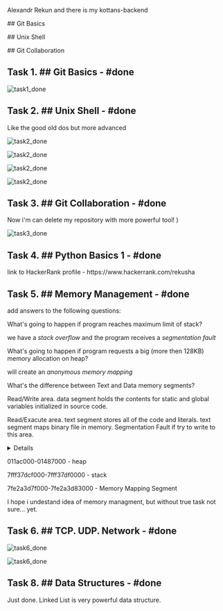 <p>Alexandr Rekun and there is my kottans-backend</p>
<p>## Git Basics</p>
<p>## Unix Shell</p>
<p>## Git Collaboration</p>


<h2>Task 1. ## Git Basics - #done</h2>
<p><img src="/Git_intro/Git_intro_done.png" alt="task1_done"/></p>
<p></p>
<h2>Task 2. ## Unix Shell - #done</h2>
<p>Like the good old dos but more advanced</p>
<p><img src="/Unix_shell/linuxsurvival_quiz_1.png" alt="task2_done"/></p>
<p><img src="/Unix_shell/linuxsurvival_quiz_2.png" alt="task2_done"/></p>
<p><img src="/Unix_shell/linuxsurvival_quiz_3.png" alt="task2_done"/></p>
<p><img src="/Unix_shell/linuxsurvival_quiz_4.png" alt="task2_done"/></p>

<h2>Task 3. ## Git Collaboration - #done</h2>
<p>Now i'm can delete my repository with more powerful tool! )</p>
<p><img src="/task_git_collaboration/git_collaboration.png" alt="task3_done"/></p>

<h2>Task 4. ## Python Basics 1 - #done</h2>
<p>link to HackerRank profile - https://www.hackerrank.com/rekusha</p>

<h2>Task 5. ## Memory Management - #done</h2>
<p>add answers to the following questions:</p>
<p>What's going to happen if program reaches maximum limit of stack?</p>
<p>we have a <i>stack overflow</i> and the program receives a <i>segmentation fault</i></p>
<p></p>
<p>What's going to happen if program requests a big (more then 128KB) memory allocation on heap?</p>
<p>will create an <i>anonymous memory mapping</i></p>
<p></p>
<p>What's the difference between Text and Data memory segments?</p>
<p>Read/Write area. data segment holds the contents for static and global variables initialized in source code.</p>
<p>Read/Exacute area. text segment stores all of the code and literals. text segment maps binary file in memory. Segmentation Fault if try to write to this area.</p>
<p></p>
<details>
<pre>00400000-00421000 r--p 00000000 08:11 3671085                            /usr/bin/python3.7
00421000-00655000 r-xp 00021000 08:11 3671085                            /usr/bin/python3.7
00655000-00801000 r--p 00255000 08:11 3671085                            /usr/bin/python3.7
00801000-00802000 r--p 00400000 08:11 3671085                            /usr/bin/python3.7
00802000-008a8000 rw-p 00401000 08:11 3671085                            /usr/bin/python3.7
008a8000-008cb000 rw-p 00000000 00:00 0 
011ac000-01487000 rw-p 00000000 00:00 0                                  [heap]
7fe2a3c2e000-7fe2a3d7f000 rw-p 00000000 00:00 0 
7fe2a3d7f000-7fe2a3d83000 r--p 00000000 08:11 3678628                    /usr/lib/x86_64-linux-gnu/libgpg-error.so.0.26.1
7fe2a3d83000-7fe2a3d96000 r-xp 00004000 08:11 3678628                    /usr/lib/x86_64-linux-gnu/libgpg-error.so.0.26.1
7fe2a3d96000-7fe2a3d9f000 r--p 00017000 08:11 3678628                    /usr/lib/x86_64-linux-gnu/libgpg-error.so.0.26.1
7fe2a3d9f000-7fe2a3da0000 ---p 00020000 08:11 3678628                    /usr/lib/x86_64-linux-gnu/libgpg-error.so.0.26.1
7fe2a3da0000-7fe2a3da1000 r--p 00020000 08:11 3678628                    /usr/lib/x86_64-linux-gnu/libgpg-error.so.0.26.1
7fe2a3da1000-7fe2a3da2000 rw-p 00021000 08:11 3678628                    /usr/lib/x86_64-linux-gnu/libgpg-error.so.0.26.1
7fe2a3da2000-7fe2a3dae000 r--p 00000000 08:11 3678558                    /usr/lib/x86_64-linux-gnu/libgcrypt.so.20.2.4
7fe2a3dae000-7fe2a3e7b000 r-xp 0000c000 08:11 3678558                    /usr/lib/x86_64-linux-gnu/libgcrypt.so.20.2.4
7fe2a3e7b000-7fe2a3eb8000 r--p 000d9000 08:11 3678558                    /usr/lib/x86_64-linux-gnu/libgcrypt.so.20.2.4
7fe2a3eb8000-7fe2a3eba000 r--p 00115000 08:11 3678558                    /usr/lib/x86_64-linux-gnu/libgcrypt.so.20.2.4
7fe2a3eba000-7fe2a3ebf000 rw-p 00117000 08:11 3678558                    /usr/lib/x86_64-linux-gnu/libgcrypt.so.20.2.4
7fe2a3ebf000-7fe2a3ece000 r--p 00000000 08:11 3670112                    /usr/lib/x86_64-linux-gnu/libsystemd.so.0.24.0
7fe2a3ece000-7fe2a3f37000 r-xp 0000f000 08:11 3670112                    /usr/lib/x86_64-linux-gnu/libsystemd.so.0.24.0
7fe2a3f37000-7fe2a3f58000 r--p 00078000 08:11 3670112                    /usr/lib/x86_64-linux-gnu/libsystemd.so.0.24.0
7fe2a3f58000-7fe2a3f5b000 r--p 00098000 08:11 3670112                    /usr/lib/x86_64-linux-gnu/libsystemd.so.0.24.0
7fe2a3f5b000-7fe2a3f5c000 rw-p 0009b000 08:11 3670112                    /usr/lib/x86_64-linux-gnu/libsystemd.so.0.24.0
7fe2a3f5c000-7fe2a3f5d000 rw-p 00000000 00:00 0 
7fe2a3f5d000-7fe2a3f61000 r--p 00000000 08:11 3670577                    /usr/lib/x86_64-linux-gnu/libudev.so.1.6.12
7fe2a3f61000-7fe2a3f78000 r-xp 00004000 08:11 3670577                    /usr/lib/x86_64-linux-gnu/libudev.so.1.6.12
7fe2a3f78000-7fe2a3f80000 r--p 0001b000 08:11 3670577                    /usr/lib/x86_64-linux-gnu/libudev.so.1.6.12
7fe2a3f80000-7fe2a3f81000 ---p 00023000 08:11 3670577                    /usr/lib/x86_64-linux-gnu/libudev.so.1.6.12
7fe2a3f81000-7fe2a3f82000 r--p 00023000 08:11 3670577                    /usr/lib/x86_64-linux-gnu/libudev.so.1.6.12
7fe2a3f82000-7fe2a3f83000 rw-p 00024000 08:11 3670577                    /usr/lib/x86_64-linux-gnu/libudev.so.1.6.12
7fe2a3f83000-7fe2a3f87000 r--p 00000000 08:11 3679577                    /usr/lib/x86_64-linux-gnu/libzstd.so.1.3.8
7fe2a3f87000-7fe2a400f000 r-xp 00004000 08:11 3679577                    /usr/lib/x86_64-linux-gnu/libzstd.so.1.3.8
7fe2a400f000-7fe2a401f000 r--p 0008c000 08:11 3679577                    /usr/lib/x86_64-linux-gnu/libzstd.so.1.3.8
7fe2a401f000-7fe2a4020000 ---p 0009c000 08:11 3679577                    /usr/lib/x86_64-linux-gnu/libzstd.so.1.3.8
7fe2a4020000-7fe2a4021000 r--p 0009c000 08:11 3679577                    /usr/lib/x86_64-linux-gnu/libzstd.so.1.3.8
7fe2a4021000-7fe2a4022000 rw-p 0009d000 08:11 3679577                    /usr/lib/x86_64-linux-gnu/libzstd.so.1.3.8
7fe2a4022000-7fe2a4024000 r--p 00000000 08:11 3678883                    /usr/lib/x86_64-linux-gnu/liblz4.so.1.8.3
7fe2a4024000-7fe2a404c000 r-xp 00002000 08:11 3678883                    /usr/lib/x86_64-linux-gnu/liblz4.so.1.8.3
7fe2a404c000-7fe2a404f000 r--p 0002a000 08:11 3678883                    /usr/lib/x86_64-linux-gnu/liblz4.so.1.8.3
7fe2a404f000-7fe2a4050000 r--p 0002c000 08:11 3678883                    /usr/lib/x86_64-linux-gnu/liblz4.so.1.8.3
7fe2a4050000-7fe2a4051000 rw-p 0002d000 08:11 3678883                    /usr/lib/x86_64-linux-gnu/liblz4.so.1.8.3
7fe2a4051000-7fe2a4055000 r--p 00000000 08:11 3679204                    /usr/lib/x86_64-linux-gnu/libresolv-2.29.so
7fe2a4055000-7fe2a4064000 r-xp 00004000 08:11 3679204                    /usr/lib/x86_64-linux-gnu/libresolv-2.29.so
7fe2a4064000-7fe2a4067000 r--p 00013000 08:11 3679204                    /usr/lib/x86_64-linux-gnu/libresolv-2.29.so
7fe2a4067000-7fe2a4068000 ---p 00016000 08:11 3679204                    /usr/lib/x86_64-linux-gnu/libresolv-2.29.so
7fe2a4068000-7fe2a4069000 r--p 00016000 08:11 3679204                    /usr/lib/x86_64-linux-gnu/libresolv-2.29.so
7fe2a4069000-7fe2a406a000 rw-p 00017000 08:11 3679204                    /usr/lib/x86_64-linux-gnu/libresolv-2.29.so
7fe2a406a000-7fe2a406c000 rw-p 00000000 00:00 0 
7fe2a406c000-7fe2a406f000 r--p 00000000 08:11 3670202                    /usr/lib/x86_64-linux-gnu/libgcc_s.so.1
7fe2a406f000-7fe2a4080000 r-xp 00003000 08:11 3670202                    /usr/lib/x86_64-linux-gnu/libgcc_s.so.1
7fe2a4080000-7fe2a4084000 r--p 00014000 08:11 3670202                    /usr/lib/x86_64-linux-gnu/libgcc_s.so.1
7fe2a4084000-7fe2a4085000 r--p 00017000 08:11 3670202                    /usr/lib/x86_64-linux-gnu/libgcc_s.so.1
7fe2a4085000-7fe2a4086000 rw-p 00018000 08:11 3670202                    /usr/lib/x86_64-linux-gnu/libgcc_s.so.1
7fe2a4086000-7fe2a411b000 r--p 00000000 08:11 3670452                    /usr/lib/x86_64-linux-gnu/libstdc++.so.6.0.26
7fe2a411b000-7fe2a420d000 r-xp 00095000 08:11 3670452                    /usr/lib/x86_64-linux-gnu/libstdc++.so.6.0.26
7fe2a420d000-7fe2a4256000 r--p 00187000 08:11 3670452                    /usr/lib/x86_64-linux-gnu/libstdc++.so.6.0.26
7fe2a4256000-7fe2a4257000 ---p 001d0000 08:11 3670452                    /usr/lib/x86_64-linux-gnu/libstdc++.so.6.0.26
7fe2a4257000-7fe2a4262000 r--p 001d0000 08:11 3670452                    /usr/lib/x86_64-linux-gnu/libstdc++.so.6.0.26
7fe2a4262000-7fe2a4265000 rw-p 001db000 08:11 3670452                    /usr/lib/x86_64-linux-gnu/libstdc++.so.6.0.26
7fe2a4265000-7fe2a4268000 rw-p 00000000 00:00 0 
7fe2a4268000-7fe2a42ac000 r--p 00000000 08:11 3670156                    /usr/lib/x86_64-linux-gnu/libapt-pkg.so.5.0.2
7fe2a42ac000-7fe2a43e4000 r-xp 00044000 08:11 3670156                    /usr/lib/x86_64-linux-gnu/libapt-pkg.so.5.0.2
7fe2a43e4000-7fe2a442b000 r--p 0017c000 08:11 3670156                    /usr/lib/x86_64-linux-gnu/libapt-pkg.so.5.0.2
7fe2a442b000-7fe2a442c000 ---p 001c3000 08:11 3670156                    /usr/lib/x86_64-linux-gnu/libapt-pkg.so.5.0.2
7fe2a442c000-7fe2a4432000 r--p 001c3000 08:11 3670156                    /usr/lib/x86_64-linux-gnu/libapt-pkg.so.5.0.2
7fe2a4432000-7fe2a4433000 rw-p 001c9000 08:11 3670156                    /usr/lib/x86_64-linux-gnu/libapt-pkg.so.5.0.2
7fe2a4433000-7fe2a444a000 r--p 00000000 08:11 4065692                    /usr/lib/python3/dist-packages/apt_pkg.cpython-37m-x86_64-linux-gnu.so
7fe2a444a000-7fe2a4468000 r-xp 00017000 08:11 4065692                    /usr/lib/python3/dist-packages/apt_pkg.cpython-37m-x86_64-linux-gnu.so
7fe2a4468000-7fe2a447f000 r--p 00035000 08:11 4065692                    /usr/lib/python3/dist-packages/apt_pkg.cpython-37m-x86_64-linux-gnu.so
7fe2a447f000-7fe2a4480000 ---p 0004c000 08:11 4065692                    /usr/lib/python3/dist-packages/apt_pkg.cpython-37m-x86_64-linux-gnu.so
7fe2a4480000-7fe2a4482000 r--p 0004c000 08:11 4065692                    /usr/lib/python3/dist-packages/apt_pkg.cpython-37m-x86_64-linux-gnu.so
7fe2a4482000-7fe2a448b000 rw-p 0004e000 08:11 4065692                    /usr/lib/python3/dist-packages/apt_pkg.cpython-37m-x86_64-linux-gnu.so
7fe2a448b000-7fe2a454b000 rw-p 00000000 00:00 0 
7fe2a454b000-7fe2a4567000 r--p 00000000 08:11 3677937                    /usr/lib/x86_64-linux-gnu/libssl.so.1.1
7fe2a4567000-7fe2a45b4000 r-xp 0001c000 08:11 3677937                    /usr/lib/x86_64-linux-gnu/libssl.so.1.1
7fe2a45b4000-7fe2a45ce000 r--p 00069000 08:11 3677937                    /usr/lib/x86_64-linux-gnu/libssl.so.1.1
7fe2a45ce000-7fe2a45d7000 r--p 00082000 08:11 3677937                    /usr/lib/x86_64-linux-gnu/libssl.so.1.1
7fe2a45d7000-7fe2a45db000 rw-p 0008b000 08:11 3677937                    /usr/lib/x86_64-linux-gnu/libssl.so.1.1
7fe2a45db000-7fe2a45e4000 r--p 00000000 08:11 3807275                    /usr/lib/python3.7/lib-dynload/_ssl.cpython-37m-x86_64-linux-gnu.so
7fe2a45e4000-7fe2a45ec000 r-xp 00009000 08:11 3807275                    /usr/lib/python3.7/lib-dynload/_ssl.cpython-37m-x86_64-linux-gnu.so
7fe2a45ec000-7fe2a45f2000 r--p 00011000 08:11 3807275                    /usr/lib/python3.7/lib-dynload/_ssl.cpython-37m-x86_64-linux-gnu.so
7fe2a45f2000-7fe2a45f3000 r--p 00016000 08:11 3807275                    /usr/lib/python3.7/lib-dynload/_ssl.cpython-37m-x86_64-linux-gnu.so
7fe2a45f3000-7fe2a45f8000 rw-p 00017000 08:11 3807275                    /usr/lib/python3.7/lib-dynload/_ssl.cpython-37m-x86_64-linux-gnu.so
7fe2a45f8000-7fe2a47f8000 rw-p 00000000 00:00 0 
7fe2a47f8000-7fe2a4870000 r--p 00000000 08:11 3677934                    /usr/lib/x86_64-linux-gnu/libcrypto.so.1.1
7fe2a4870000-7fe2a4a08000 r-xp 00078000 08:11 3677934                    /usr/lib/x86_64-linux-gnu/libcrypto.so.1.1
7fe2a4a08000-7fe2a4a95000 r--p 00210000 08:11 3677934                    /usr/lib/x86_64-linux-gnu/libcrypto.so.1.1
7fe2a4a95000-7fe2a4ac1000 r--p 0029c000 08:11 3677934                    /usr/lib/x86_64-linux-gnu/libcrypto.so.1.1
7fe2a4ac1000-7fe2a4ac3000 rw-p 002c8000 08:11 3677934                    /usr/lib/x86_64-linux-gnu/libcrypto.so.1.1
7fe2a4ac3000-7fe2a4ac6000 rw-p 00000000 00:00 0 
7fe2a4acf000-7fe2a4b0f000 rw-p 00000000 00:00 0 
7fe2a4b0f000-7fe2a4b12000 r--p 00000000 08:11 3678885                    /usr/lib/x86_64-linux-gnu/liblzma.so.5.2.4
7fe2a4b12000-7fe2a4b29000 r-xp 00003000 08:11 3678885                    /usr/lib/x86_64-linux-gnu/liblzma.so.5.2.4
7fe2a4b29000-7fe2a4b34000 r--p 0001a000 08:11 3678885                    /usr/lib/x86_64-linux-gnu/liblzma.so.5.2.4
7fe2a4b34000-7fe2a4b35000 r--p 00024000 08:11 3678885                    /usr/lib/x86_64-linux-gnu/liblzma.so.5.2.4
7fe2a4b35000-7fe2a4b36000 rw-p 00025000 08:11 3678885                    /usr/lib/x86_64-linux-gnu/liblzma.so.5.2.4
7fe2a4b52000-7fe2a4b54000 r--p 00000000 08:11 3670146                    /usr/lib/x86_64-linux-gnu/libbz2.so.1.0.4
7fe2a4b54000-7fe2a4b61000 r-xp 00002000 08:11 3670146                    /usr/lib/x86_64-linux-gnu/libbz2.so.1.0.4
7fe2a4b61000-7fe2a4b63000 r--p 0000f000 08:11 3670146                    /usr/lib/x86_64-linux-gnu/libbz2.so.1.0.4
7fe2a4b63000-7fe2a4b64000 r--p 00010000 08:11 3670146                    /usr/lib/x86_64-linux-gnu/libbz2.so.1.0.4
7fe2a4b64000-7fe2a4b65000 rw-p 00011000 08:11 3670146                    /usr/lib/x86_64-linux-gnu/libbz2.so.1.0.4
7fe2a4b65000-7fe2a4ca5000 rw-p 00000000 00:00 0 
7fe2a4ca5000-7fe2a4cb3000 r--p 00000000 08:11 3679365                    /usr/lib/x86_64-linux-gnu/libtinfo.so.6.1
7fe2a4cb3000-7fe2a4cc1000 r-xp 0000e000 08:11 3679365                    /usr/lib/x86_64-linux-gnu/libtinfo.so.6.1
7fe2a4cc1000-7fe2a4cce000 r--p 0001c000 08:11 3679365                    /usr/lib/x86_64-linux-gnu/libtinfo.so.6.1
7fe2a4cce000-7fe2a4cd2000 r--p 00028000 08:11 3679365                    /usr/lib/x86_64-linux-gnu/libtinfo.so.6.1
7fe2a4cd2000-7fe2a4cd3000 rw-p 0002c000 08:11 3679365                    /usr/lib/x86_64-linux-gnu/libtinfo.so.6.1
7fe2a4cd3000-7fe2a4ce7000 r--p 00000000 08:11 3679198                    /usr/lib/x86_64-linux-gnu/libreadline.so.8.0
7fe2a4ce7000-7fe2a4d0f000 r-xp 00014000 08:11 3679198                    /usr/lib/x86_64-linux-gnu/libreadline.so.8.0
7fe2a4d0f000-7fe2a4d19000 r--p 0003c000 08:11 3679198                    /usr/lib/x86_64-linux-gnu/libreadline.so.8.0
7fe2a4d19000-7fe2a4d1b000 r--p 00045000 08:11 3679198                    /usr/lib/x86_64-linux-gnu/libreadline.so.8.0
7fe2a4d1b000-7fe2a4d21000 rw-p 00047000 08:11 3679198                    /usr/lib/x86_64-linux-gnu/libreadline.so.8.0
7fe2a4d21000-7fe2a4d22000 rw-p 00000000 00:00 0 
7fe2a4d34000-7fe2a4d36000 r--p 00000000 08:11 3811896                    /usr/lib/python3.7/lib-dynload/_lzma.cpython-37m-x86_64-linux-gnu.so
7fe2a4d36000-7fe2a4d39000 r-xp 00002000 08:11 3811896                    /usr/lib/python3.7/lib-dynload/_lzma.cpython-37m-x86_64-linux-gnu.so
7fe2a4d39000-7fe2a4d3b000 r--p 00005000 08:11 3811896                    /usr/lib/python3.7/lib-dynload/_lzma.cpython-37m-x86_64-linux-gnu.so
7fe2a4d3b000-7fe2a4d3c000 r--p 00006000 08:11 3811896                    /usr/lib/python3.7/lib-dynload/_lzma.cpython-37m-x86_64-linux-gnu.so
7fe2a4d3c000-7fe2a4d3e000 rw-p 00007000 08:11 3811896                    /usr/lib/python3.7/lib-dynload/_lzma.cpython-37m-x86_64-linux-gnu.so
7fe2a4d3e000-7fe2a4d7e000 rw-p 00000000 00:00 0 
7fe2a4d7e000-7fe2a4d81000 r--p 00000000 08:11 3679225                    /usr/lib/x86_64-linux-gnu/librt-2.29.so
7fe2a4d81000-7fe2a4d85000 r-xp 00003000 08:11 3679225                    /usr/lib/x86_64-linux-gnu/librt-2.29.so
7fe2a4d85000-7fe2a4d87000 r--p 00007000 08:11 3679225                    /usr/lib/x86_64-linux-gnu/librt-2.29.so
7fe2a4d87000-7fe2a4d88000 r--p 00008000 08:11 3679225                    /usr/lib/x86_64-linux-gnu/librt-2.29.so
7fe2a4d88000-7fe2a4d89000 rw-p 00009000 08:11 3679225                    /usr/lib/x86_64-linux-gnu/librt-2.29.so
7fe2a4d89000-7fe2a4d8b000 r--p 00000000 08:11 3811894                    /usr/lib/python3.7/lib-dynload/_json.cpython-37m-x86_64-linux-gnu.so
7fe2a4d8b000-7fe2a4d96000 r-xp 00002000 08:11 3811894                    /usr/lib/python3.7/lib-dynload/_json.cpython-37m-x86_64-linux-gnu.so
7fe2a4d96000-7fe2a4d98000 r--p 0000d000 08:11 3811894                    /usr/lib/python3.7/lib-dynload/_json.cpython-37m-x86_64-linux-gnu.so
7fe2a4d98000-7fe2a4d99000 r--p 0000e000 08:11 3811894                    /usr/lib/python3.7/lib-dynload/_json.cpython-37m-x86_64-linux-gnu.so
7fe2a4d99000-7fe2a4d9a000 rw-p 0000f000 08:11 3811894                    /usr/lib/python3.7/lib-dynload/_json.cpython-37m-x86_64-linux-gnu.so
7fe2a4d9a000-7fe2a4d9c000 r--p 00000000 08:11 3807273                    /usr/lib/python3.7/lib-dynload/_hashlib.cpython-37m-x86_64-linux-gnu.so
7fe2a4d9c000-7fe2a4d9f000 r-xp 00002000 08:11 3807273                    /usr/lib/python3.7/lib-dynload/_hashlib.cpython-37m-x86_64-linux-gnu.so
7fe2a4d9f000-7fe2a4da0000 r--p 00005000 08:11 3807273                    /usr/lib/python3.7/lib-dynload/_hashlib.cpython-37m-x86_64-linux-gnu.so
7fe2a4da0000-7fe2a4da1000 ---p 00006000 08:11 3807273                    /usr/lib/python3.7/lib-dynload/_hashlib.cpython-37m-x86_64-linux-gnu.so
7fe2a4da1000-7fe2a4da2000 r--p 00006000 08:11 3807273                    /usr/lib/python3.7/lib-dynload/_hashlib.cpython-37m-x86_64-linux-gnu.so
7fe2a4da2000-7fe2a4da3000 rw-p 00007000 08:11 3807273                    /usr/lib/python3.7/lib-dynload/_hashlib.cpython-37m-x86_64-linux-gnu.so
7fe2a4da3000-7fe2a4ee3000 rw-p 00000000 00:00 0 
7fe2a4ee3000-7fe2a5f7f000 r--p 00000000 08:11 3677201                    /usr/lib/locale/locale-archive
7fe2a5f7f000-7fe2a5f82000 rw-p 00000000 00:00 0 
7fe2a5f82000-7fe2a5f91000 r--p 00000000 08:11 3678889                    /usr/lib/x86_64-linux-gnu/libm-2.29.so
7fe2a5f91000-7fe2a6037000 r-xp 0000f000 08:11 3678889                    /usr/lib/x86_64-linux-gnu/libm-2.29.so
7fe2a6037000-7fe2a60ce000 r--p 000b5000 08:11 3678889                    /usr/lib/x86_64-linux-gnu/libm-2.29.so
7fe2a60ce000-7fe2a60cf000 r--p 0014b000 08:11 3678889                    /usr/lib/x86_64-linux-gnu/libm-2.29.so
7fe2a60cf000-7fe2a60d0000 rw-p 0014c000 08:11 3678889                    /usr/lib/x86_64-linux-gnu/libm-2.29.so
7fe2a60d0000-7fe2a60d2000 rw-p 00000000 00:00 0 
7fe2a60d2000-7fe2a60d4000 r--p 00000000 08:11 3679575                    /usr/lib/x86_64-linux-gnu/libz.so.1.2.11
7fe2a60d4000-7fe2a60e5000 r-xp 00002000 08:11 3679575                    /usr/lib/x86_64-linux-gnu/libz.so.1.2.11
7fe2a60e5000-7fe2a60eb000 r--p 00013000 08:11 3679575                    /usr/lib/x86_64-linux-gnu/libz.so.1.2.11
7fe2a60eb000-7fe2a60ec000 ---p 00019000 08:11 3679575                    /usr/lib/x86_64-linux-gnu/libz.so.1.2.11
7fe2a60ec000-7fe2a60ed000 r--p 00019000 08:11 3679575                    /usr/lib/x86_64-linux-gnu/libz.so.1.2.11
7fe2a60ed000-7fe2a60ee000 rw-p 0001a000 08:11 3679575                    /usr/lib/x86_64-linux-gnu/libz.so.1.2.11
7fe2a60ee000-7fe2a60f2000 r--p 00000000 08:11 3680769                    /usr/lib/x86_64-linux-gnu/libexpat.so.1.6.8
7fe2a60f2000-7fe2a6113000 r-xp 00004000 08:11 3680769                    /usr/lib/x86_64-linux-gnu/libexpat.so.1.6.8
7fe2a6113000-7fe2a6127000 r--p 00025000 08:11 3680769                    /usr/lib/x86_64-linux-gnu/libexpat.so.1.6.8
7fe2a6127000-7fe2a6128000 ---p 00039000 08:11 3680769                    /usr/lib/x86_64-linux-gnu/libexpat.so.1.6.8
7fe2a6128000-7fe2a612a000 r--p 00039000 08:11 3680769                    /usr/lib/x86_64-linux-gnu/libexpat.so.1.6.8
7fe2a612a000-7fe2a612b000 rw-p 0003b000 08:11 3680769                    /usr/lib/x86_64-linux-gnu/libexpat.so.1.6.8
7fe2a612b000-7fe2a612c000 r--p 00000000 08:11 3679422                    /usr/lib/x86_64-linux-gnu/libutil-2.29.so
7fe2a612c000-7fe2a612d000 r-xp 00001000 08:11 3679422                    /usr/lib/x86_64-linux-gnu/libutil-2.29.so
7fe2a612d000-7fe2a612e000 r--p 00002000 08:11 3679422                    /usr/lib/x86_64-linux-gnu/libutil-2.29.so
7fe2a612e000-7fe2a612f000 r--p 00002000 08:11 3679422                    /usr/lib/x86_64-linux-gnu/libutil-2.29.so
7fe2a612f000-7fe2a6130000 rw-p 00003000 08:11 3679422                    /usr/lib/x86_64-linux-gnu/libutil-2.29.so
7fe2a6130000-7fe2a6131000 r--p 00000000 08:11 3678407                    /usr/lib/x86_64-linux-gnu/libdl-2.29.so
7fe2a6131000-7fe2a6133000 r-xp 00001000 08:11 3678407                    /usr/lib/x86_64-linux-gnu/libdl-2.29.so
7fe2a6133000-7fe2a6134000 r--p 00003000 08:11 3678407                    /usr/lib/x86_64-linux-gnu/libdl-2.29.so
7fe2a6134000-7fe2a6135000 r--p 00003000 08:11 3678407                    /usr/lib/x86_64-linux-gnu/libdl-2.29.so
7fe2a6135000-7fe2a6136000 rw-p 00004000 08:11 3678407                    /usr/lib/x86_64-linux-gnu/libdl-2.29.so
7fe2a6136000-7fe2a613d000 r--p 00000000 08:11 3679159                    /usr/lib/x86_64-linux-gnu/libpthread-2.29.so
7fe2a613d000-7fe2a614c000 r-xp 00007000 08:11 3679159                    /usr/lib/x86_64-linux-gnu/libpthread-2.29.so
7fe2a614c000-7fe2a6151000 r--p 00016000 08:11 3679159                    /usr/lib/x86_64-linux-gnu/libpthread-2.29.so
7fe2a6151000-7fe2a6152000 r--p 0001a000 08:11 3679159                    /usr/lib/x86_64-linux-gnu/libpthread-2.29.so
7fe2a6152000-7fe2a6153000 rw-p 0001b000 08:11 3679159                    /usr/lib/x86_64-linux-gnu/libpthread-2.29.so
7fe2a6153000-7fe2a6157000 rw-p 00000000 00:00 0 
7fe2a6157000-7fe2a617c000 r--p 00000000 08:11 3678270                    /usr/lib/x86_64-linux-gnu/libc-2.29.so
7fe2a617c000-7fe2a62ef000 r-xp 00025000 08:11 3678270                    /usr/lib/x86_64-linux-gnu/libc-2.29.so
7fe2a62ef000-7fe2a6338000 r--p 00198000 08:11 3678270                    /usr/lib/x86_64-linux-gnu/libc-2.29.so
7fe2a6338000-7fe2a633b000 r--p 001e0000 08:11 3678270                    /usr/lib/x86_64-linux-gnu/libc-2.29.so
7fe2a633b000-7fe2a633e000 rw-p 001e3000 08:11 3678270                    /usr/lib/x86_64-linux-gnu/libc-2.29.so
7fe2a633e000-7fe2a6344000 rw-p 00000000 00:00 0 
7fe2a6347000-7fe2a6349000 r--p 00000000 08:11 3811878                    /usr/lib/python3.7/lib-dynload/_bz2.cpython-37m-x86_64-linux-gnu.so
7fe2a6349000-7fe2a634b000 r-xp 00002000 08:11 3811878                    /usr/lib/python3.7/lib-dynload/_bz2.cpython-37m-x86_64-linux-gnu.so
7fe2a634b000-7fe2a634c000 r--p 00004000 08:11 3811878                    /usr/lib/python3.7/lib-dynload/_bz2.cpython-37m-x86_64-linux-gnu.so
7fe2a634c000-7fe2a634d000 r--p 00004000 08:11 3811878                    /usr/lib/python3.7/lib-dynload/_bz2.cpython-37m-x86_64-linux-gnu.so
7fe2a634d000-7fe2a634e000 rw-p 00005000 08:11 3811878                    /usr/lib/python3.7/lib-dynload/_bz2.cpython-37m-x86_64-linux-gnu.so
7fe2a634e000-7fe2a6351000 r--p 00000000 08:11 3811912                    /usr/lib/python3.7/lib-dynload/readline.cpython-37m-x86_64-linux-gnu.so
7fe2a6351000-7fe2a6354000 r-xp 00003000 08:11 3811912                    /usr/lib/python3.7/lib-dynload/readline.cpython-37m-x86_64-linux-gnu.so
7fe2a6354000-7fe2a6355000 r--p 00006000 08:11 3811912                    /usr/lib/python3.7/lib-dynload/readline.cpython-37m-x86_64-linux-gnu.so
7fe2a6355000-7fe2a6356000 ---p 00007000 08:11 3811912                    /usr/lib/python3.7/lib-dynload/readline.cpython-37m-x86_64-linux-gnu.so
7fe2a6356000-7fe2a6357000 r--p 00007000 08:11 3811912                    /usr/lib/python3.7/lib-dynload/readline.cpython-37m-x86_64-linux-gnu.so
7fe2a6357000-7fe2a6359000 rw-p 00008000 08:11 3811912                    /usr/lib/python3.7/lib-dynload/readline.cpython-37m-x86_64-linux-gnu.so
7fe2a6359000-7fe2a6360000 r--s 00000000 08:11 4328730                    /usr/lib/x86_64-linux-gnu/gconv/gconv-modules.cache
7fe2a6360000-7fe2a6361000 r--p 00000000 08:11 3678050                    /usr/lib/x86_64-linux-gnu/ld-2.29.so
7fe2a6361000-7fe2a6382000 r-xp 00001000 08:11 3678050                    /usr/lib/x86_64-linux-gnu/ld-2.29.so
7fe2a6382000-7fe2a638a000 r--p 00022000 08:11 3678050                    /usr/lib/x86_64-linux-gnu/ld-2.29.so
7fe2a638a000-7fe2a638b000 r--p 00029000 08:11 3678050                    /usr/lib/x86_64-linux-gnu/ld-2.29.so
7fe2a638b000-7fe2a638c000 rw-p 0002a000 08:11 3678050                    /usr/lib/x86_64-linux-gnu/ld-2.29.so
7fe2a638c000-7fe2a638d000 rw-p 00000000 00:00 0 
7fff37dcf000-7fff37df0000 rw-p 00000000 00:00 0                          [stack]
7fff37df1000-7fff37df4000 r--p 00000000 00:00 0                          [vvar]
7fff37df4000-7fff37df5000 r-xp 00000000 00:00 0                          [vdso]
ffffffffff600000-ffffffffff601000 r-xp 00000000 00:00 0                  [vsyscall]
</pre>
</details>
<p>011ac000-01487000 - heap</p>
<p>7fff37dcf000-7fff37df0000 - stack</p>
<p>7fe2a3d7f000-7fe2a3d83000 - Memory Mapping Segment</p>
<p>I hope i undestand idea of memory managment, but without true task not sure... yet.</p>
<p></p>
<h2>Task 6. ## TCP. UDP. Network - #done</h2>
<p><img src="/task_networks/internet101_done.png" alt="task6_done"/></p>
<p><img src="/task_networks/networking_for_web_developers.png" alt="task6_done"/></p>


<h2>Task 8. ## Data Structures - #done</h2>
<p>Just done. Linked List is very powerful data structure.</p>